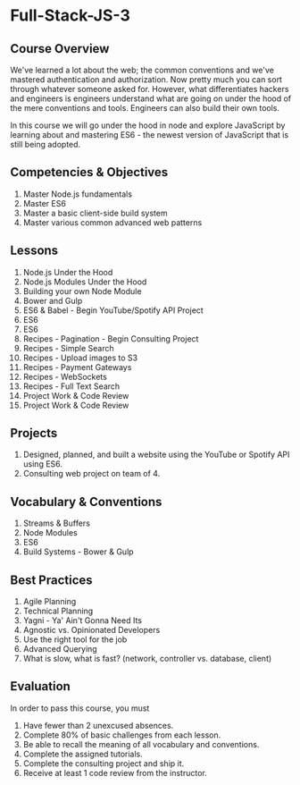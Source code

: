 # Full-Stack-JS-3

## Course Overview

We've learned a lot about the web; the common conventions and we've mastered authentication and authorization. Now pretty much you can sort through whatever someone asked for. However, what differentiates hackers and engineers is engineers understand what are going on under the hood of the mere conventions and tools. Engineers can also build their own tools.

In this course we will go under the hood in node and explore JavaScript by learning about and mastering ES6 - the newest version of JavaScript that is still being adopted.

## Competencies & Objectives

1. Master Node.js fundamentals
1. Master ES6
1. Master a basic client-side build system
1. Master various common advanced web patterns

## Lessons

1. Node.js Under the Hood
1. Node.js Modules Under the Hood
1. Building your own Node Module
1. Bower and Gulp
1. ES6 & Babel - Begin YouTube/Spotify API Project
1. ES6
1. ES6
1. Recipes - Pagination - Begin Consulting Project
1. Recipes - Simple Search
1. Recipes - Upload images to S3
1. Recipes - Payment Gateways
1. Recipes - WebSockets
1. Recipes - Full Text Search
1. Project Work & Code Review
1. Project Work & Code Review

## Projects

1. Designed, planned, and built a website using the YouTube or Spotify API using ES6.
1. Consulting web project on team of 4.

## Vocabulary & Conventions

1. Streams & Buffers
1. Node Modules
1. ES6
1. Build Systems - Bower & Gulp

## Best Practices

1. Agile Planning
1. Technical Planning
1. Yagni - Ya' Ain't Gonna Need Its
1. Agnostic vs. Opinionated Developers
1. Use the right tool for the job
1. Advanced Querying
1. What is slow, what is fast? (network, controller vs. database, client)

## Evaluation

In order to pass this course, you must

1. Have fewer than 2 unexcused absences.
1. Complete 80% of basic challenges from each lesson.
1. Be able to recall the meaning of all vocabulary and conventions.
1. Complete the assigned tutorials.
1. Complete the consulting project and ship it.
1. Receive at least 1 code review from the instructor.
